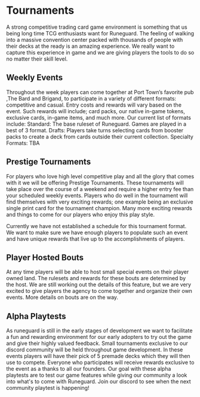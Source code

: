 # Tournaments

A strong competitive trading card game environment is something that us being long time TCG enthusiasts want for Runeguard. The feeling of walking into a massive convention center packed with thousands of people with their decks at the ready is an amazing experience. We really want to capture this experience in game and we are giving players the tools to do so no matter their skill level. 

## Weekly Events

Throughout the week players can come together at Port Town’s favorite pub ,The Bard and Brigand, to participate in a variety of different formats: competitive and casual. Entry costs and rewards will vary based on the event. Such rewards will include; card packs, our native in-game tokens, exclusive cards, in-game items, and much more. Our current list of formats include: 
Standard: The base ruleset of Runeguard. Games are played in a best of 3 format.
Drafts: Players take turns selecting cards from booster packs to create a deck from cards outside their current collection. 
Specialty Formats: TBA

## Prestige Tournaments

For players who love high level competitive play and all the glory that comes with it we will be offering Prestige Tournaments. These tournaments will take place over the course of a weekend and require a higher entry fee than your scheduled weekly events. Players who do well in the tournament will find themselves with very exciting rewards; one example being an exclusive single print card for the tournament champion. Many more exciting rewards and things to come for our players who enjoy this play style. 

Currently we have not established a schedule for this tournament format. We want to make sure we have enough players to populate such an event and have unique rewards that live up to the accomplishments of players.    

## Player Hosted Bouts

At any time players will be able to host small special events on their player owned land. The rulesets and rewards for these bouts are determined by the host. We are still working out the details of this feature, but we are very excited to give players the agency to come together and organize their own events. More details on bouts are on the way. 

## Alpha Playtests 

As runeguard is still in the early stages of development we want to facilitate a fun and rewarding environment for our early adopters to try out the game and give their highly valued feedback. Small tournaments exclusive to our discord community will be held throughout game development. In these events players will have their pick of 5 premade decks which they will then use to compete. Everyone who participates will receive rewards exclusive to the event as a thanks to all our founders. Our goal with these alpha playtests are to test our game features while giving our community a look into what's to come with Runeguard. Join our discord to see when the next community playtest is happening! 
